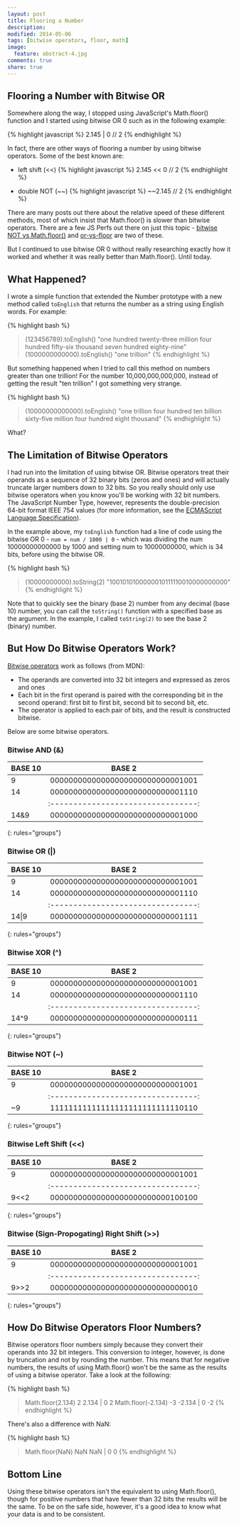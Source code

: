 ```yaml
---
layout: post
title: Flooring a Number
description: 
modified: 2014-05-06
tags: [bitwise operators, floor, math]
image:
  feature: abstract-4.jpg
comments: true
share: true
---
```


## Flooring a Number with Bitwise OR
Somewhere along the way, I stopped using JavaScript's Math.floor() function and I started using bitwise OR 0 such as in the following example:

{% highlight javascript %}
2.145 | 0  // 2
{% endhighlight %}

In fact, there are other ways of flooring a number by using bitwise operators.  Some of the best known are:

* left shift (<<)
{% highlight javascript %}
2.145 << 0  // 2
{% endhighlight %}

* double NOT (~~)
{% highlight javascript %}
~~2.145  // 2
{% endhighlight %}

There are many posts out there about the relative speed of these different methods, most of which insist that Math.floor() is slower than bitwise operators.  There are a few JS Perfs out there on just this topic - [bitwise NOT vs Math.floor()](http://jsperf.com/jsfvsbitnot/8) and [or-vs-floor](http://jsperf.com/or-vs-floor/2) are two of these.

But I continued to use bitwise OR 0 without really researching exactly how it worked and whether it was really better than Math.floor().  Until today.

## What Happened?
I wrote a simple function that extended the Number prototype with a new method called `toEnglish` that returns the number as a string using English words.  For example:

{% highlight bash %}
> (123456789).toEnglish()
  "one hundred twenty-three million four hundred fifty-six thousand seven hundred eighty-nine"
> (1000000000000).toEnglish()
  "one trillion"
{% endhighlight %}

But something happened when I tried to call this method on numbers greater than one trillion!  For the number 10,000,000,000,000, instead of getting the result "ten trillion" I got something very strange.

{% highlight bash %}
> (10000000000000).toEnglish()
  "one trillion four hundred ten billion sixty-five million four hundred eight thousand"
{% endhighlight %}

What?

## The Limitation of Bitwise Operators
I had run into the limitation of using bitwise OR.  Bitwise operators treat their operands as a sequence of 32 binary bits (zeros and ones) and will actually truncate larger numbers down to 32 bits.  So you really should only use bitwise operators when you know you'll be working with 32 bit numbers.  The JavaScript Number Type, however, represents the double-precision 64-bit format IEEE 754 values (for more information, see the [ECMAScript Language Specification](http://www.ecma-international.org/publications/files/ECMA-ST/Ecma-262.pdf)).  

In the example above, my `toEnglish` function had a line of code using the bitwise OR 0 - `num = num / 1000 | 0` - which was dividing the num 10000000000000 by 1000 and setting num to 10000000000, which is 34 bits, before using the bitwise OR.  

{% highlight bash %}
> (10000000000).toString(2)
  "1001010100000010111110010000000000"
{% endhighlight %}

Note that to quickly see the binary (base 2) number from any decimal (base 10) number, you can call the `toString()` function with a specified base as the argument.  In the example, I called `toString(2)` to see the base 2 (binary) number.

## But How Do Bitwise Operators Work?
[Bitwise operators](https://developer.mozilla.org/en-US/docs/Web/JavaScript/Reference/Operators/Bitwise_Operators) work as follows (from MDN):

* The operands are converted into 32 bit integers and expressed as zeros and ones
* Each bit in the first operand is paired with the corresponding bit in the second operand: first bit to first bit, second bit to second bit, etc.
* The operator is applied to each pair of bits, and the result is constructed bitwise.

Below are some bitwise operators.

### Bitwise AND (&)

|   BASE 10 |               BASE 2             | 
|:----------|:--------------------------------:|
|    9      | 00000000000000000000000000001001 |
|    14     | 00000000000000000000000000001110 |
|           |:--------------------------------:|
|   14&9    | 00000000000000000000000000001000 |
{: rules="groups"}

### Bitwise OR (|)

|   BASE 10 |               BASE 2             | 
|:----------|:--------------------------------:|
|    9      | 00000000000000000000000000001001 |
|    14     | 00000000000000000000000000001110 |
|           |:--------------------------------:|
|   14\|9    | 00000000000000000000000000001111 |
{: rules="groups"}

### Bitwise XOR (^)

|   BASE 10 |               BASE 2             | 
|:----------|:--------------------------------:|
|    9      | 00000000000000000000000000001001 |
|    14     | 00000000000000000000000000001110 |
|           |:--------------------------------:|
|   14^9    | 00000000000000000000000000000111 |
{: rules="groups"}

### Bitwise NOT (~)

|   BASE 10 |               BASE 2             | 
|:----------|:--------------------------------:|
|    9      | 00000000000000000000000000001001 |
|           |:--------------------------------:|
|    ~9     | 11111111111111111111111111110110 |
{: rules="groups"}

### Bitwise Left Shift (<<)

|   BASE 10 |               BASE 2             | 
|:----------|:--------------------------------:|
|    9      | 00000000000000000000000000001001 |
|           |:--------------------------------:|
|   9<<2    | 00000000000000000000000000100100 |
{: rules="groups"}

### Bitwise (Sign-Propogating) Right Shift (>>)

|   BASE 10 |               BASE 2             | 
|:----------|:--------------------------------:|
|    9      | 00000000000000000000000000001001 |
|           |:--------------------------------:|
|   9>>2    | 00000000000000000000000000000010 |
{: rules="groups"}


## How Do Bitwise Operators Floor Numbers?
Bitwise operators floor numbers simply because they convert their operands into 32 bit integers.  This conversion to integer, however, is done by truncation and not by rounding the number.  This means that for negative numbers, the results of using Math.floor() won't be the same as the results of using a bitwise operator.  Take a look at the following:

{% highlight bash %}
> Math.floor(2.134)
  2
> 2.134 | 0
  2
> Math.floor(-2.134)
  -3
> -2.134 | 0
  -2
{% endhighlight %}

There's also a difference with NaN:

{% highlight bash %}
> Math.floor(NaN)
  NaN
> NaN | 0
  0
{% endhighlight %}

## Bottom Line
Using these bitwise operators isn't the equivalent to using Math.floor(), though for positive numbers that have fewer than 32 bits the results will be the same.  To be on the safe side, however, it's a good idea to know what your data is and to be consistent.
